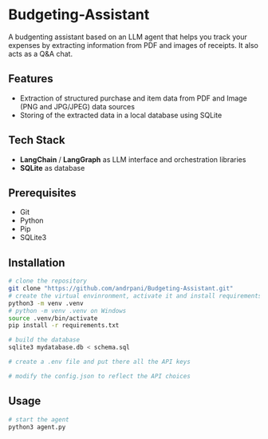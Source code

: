 # Budgeting-Assistant
A budgenting assistant based on an LLM agent that helps you track your expenses by extracting information from PDF and images of receipts. It also acts as a Q&amp;A chat.

## Features
- Extraction of structured purchase and item data from PDF and Image (PNG and JPG/JPEG) data sources
- Storing of the extracted data in a local database using SQLite

## Tech Stack
- **LangChain** / **LangGraph** as LLM interface and orchestration libraries
- **SQLite** as database

## Prerequisites
- Git
- Python 
- Pip
- SQLite3


## Installation
```bash
# clone the repository
git clone "https://github.com/andrpani/Budgeting-Assistant.git"
# create the virtual envinronment, activate it and install requirements
python3 -m venv .venv 
# python -m venv .venv on Windows
source .venv/bin/activate
pip install -r requirements.txt

# build the database
sqlite3 mydatabase.db < schema.sql

# create a .env file and put there all the API keys

# modify the config.json to reflect the API choices

```

## Usage
```bash
# start the agent
python3 agent.py
```

